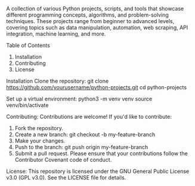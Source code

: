A collection of various Python projects, scripts, and tools that showcase different programming concepts, algorithms, and problem-solving techniques. These projects range from beginner to advanced levels, covering topics such as data manipulation, automation, web scraping, API integration, machine learning, and more.

Table of Contents
1. Installation
2. Contributing
3. License

Installation
Clone the repository:
git clone https://github.com/yourusername/python-projects.git
cd python-projects

Set up a virtual environment:
python3 -m venv venv
source venv/bin/activate

Contributing:
Contributions are welcome! If you'd like to contribute:
1. Fork the repository.
2. Create a new branch: git checkout -b my-feature-branch
3. Make your changes.
4. Push to the branch: git push origin my-feature-branch
5. Submit a pull request.
Please ensure that your contributions follow the Contributor Covenant code of conduct.

License:
This repository is licensed under the GNU General Public License v3.0 (GPL v3.0). See the LICENSE file for details.

